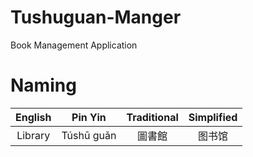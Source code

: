 # Tushuguan-Manger
Book Management Application

# Naming
| English | Pin Yin    | Traditional | Simplified |
|:-------:|:----------:|:-----------:|:----------:|
| Library | Túshū guǎn | 圖書館       | 图书馆      |

